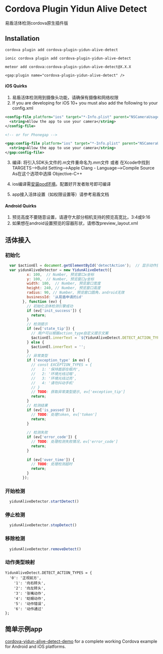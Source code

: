# Cordova Plugin Yidun Alive Detect

易盾活体检测cordova原生插件版

## Installation

```
cordova plugin add cordova-plugin-yidun-alive-detect

ionic cordova plugin add cordova-plugin-yidun-alive-detect

meteor add cordova:cordova-plugin-yidun-alive-detect@X.X.X

<gap:plugin name="cordova-plugin-yidun-alive-detect" />
```

#### iOS Quirks
1. 易盾活体检测用到摄像头功能，请确保有摄像和网络权限
2. If you are developing for iOS 10+ you must also add the following to your config.xml

```xml
<config-file platform="ios" target="*-Info.plist" parent="NSCameraUsageDescription" overwrite="true">
  <string>Allow the app to use your camera</string>
</config-file>

<!-- or for Phonegap -->

<gap:config-file platform="ios" target="*-Info.plist" parent="NSCameraUsageDescription" overwrite="true">
  <string>Allow the app to use your camera</string>
</gap:config-file>
```

3. 编译: 将引入SDK头文件的.m文件重命名为.mm文件 或者 在Xcode中找到TARGETS-->Build Setting-->Apple Clang - Language-->Compile Source As在这个选项中选择 Objective-C++

4. ios编译需[安装pod环境](https://juejin.im/post/6844903993215303688)。配置好开发者账号即可编译

5. app接入活体设置（如权限设置等）请参考易盾文档

#### Android Quirks

1. 预览高度不要随意设置，请遵守大部分相机支持的预览高宽比，3:4或9:16
2. 如果想在android设置预览的容器形状，请修改preview_layout.xml

## 活体接入

### 初始化
```js
  var $actionEl = document.getElementById('detectAction');  // 显示动作提示的元素
  var yidunAliveDetector = new YidunAliveDetect({
          x: 100,  // Number, 预览窗口x坐标
          y: 100,  // Number, 预览窗口y坐标
          width: 180,  // Number, 预览窗口宽度
          height: 240, // Number, 预览窗口高度
          radius: 90, // Number, 预览窗口圆角，android无效
          businessId: '从易盾申请的id'
        }, function (ev) {
          // 初始化活体检测引擎成功
          if (ev['init_success']) {
            return;
          }
          // 检测提示
          if (ev['state_tip']) {
            // 用户可以根据action_type自定义提示文案
            $actionEl.innerText = `${YidunAliveDetect.DETECT_ACTION_TYPES[ev['action_type']]}--文案: ${ev['state_tip']}`;
          } else {
            $actionEl.innerText = '';
          }
          // 异常类型
          if ('exception_type' in ev) {
            // const EXCEPTION_TYPES = {
            //   1: '保持面部在框内',
            //   2: '环境光线过暗',
            //   3: '环境光线过亮',
            //   4: '请勿抖动手机'
            // }
            // TODO: 获取异常类型提示, ev['exception_tip']
            return;
          }
          // 检测结果
          if (ev['is_passed']) {
            // TODO: 处理token, ev['token']
            return;
          }
          
          // 检测失败
          if (ev['error_code']) {
            // TODO: 处理检测失败情况，ev['error_code']
            return;
          }
          
          if (ev['over_time']) {
            // TODO: 处理检测超时
            return;
          }
        });
```

### 开始检测
```js
  yidunAliveDetector.startDetect()
```

### 停止检测
```js
  yidunAliveDetector.stopDetect()
```

### 移除检测
```js
  yidunAliveDetector.removeDetect()
```

### 动作类型映射
```
YidunAliveDetect.DETECT_ACTION_TYPES = {
  '0': '正视前方',
	'1': '向右转头',
	'2': '向左转头',
	'3': '张嘴动作',
	'4': '眨眼动作',
	'5': '动作错误',
	'6': '动作通过'
};
```

## 简单示例app

<a href="https://github.com/yidun/alive-cordova-plugin-demo">cordova-yidun-alive-detect-demo</a> for a complete working Cordova example for Android and iOS platforms.

